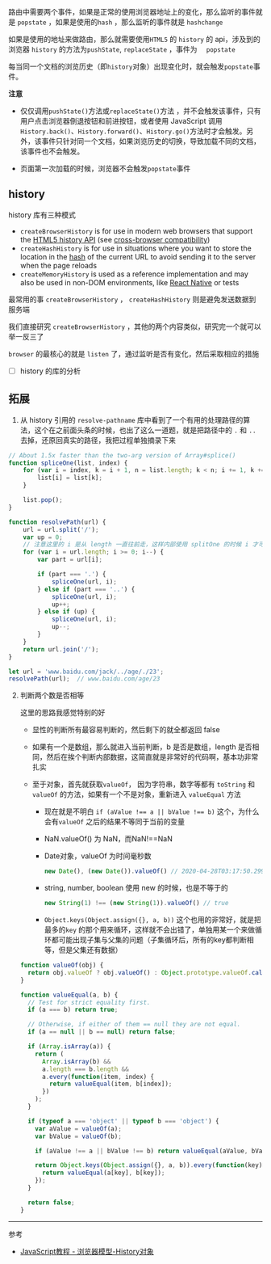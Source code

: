 路由中需要两个事件，如果是正常的使用浏览器地址上的变化，那么监听的事件就是 `popstate` ，如果是使用的`hash` ，那么监听的事件就是 `hashchange` 

如果是使用的地址来做路由，那么就需要使用`HTML5` 的 `history`  的 api，涉及到的浏览器 `history` 的方法为`pushState`, `replaceState`  ，事件为 `  popstate` 

每当同一个文档的浏览历史（即`history`对象）出现变化时，就会触发`popstate`事件。

**注意** 

- 仅仅调用`pushState()`方法或`replaceState()`方法 ，并不会触发该事件，只有用户点击浏览器倒退按钮和前进按钮，或者使用 JavaScript 调用`History.back()`、`History.forward()`、`History.go()`方法时才会触发。另外，该事件只针对同一个文档，如果浏览历史的切换，导致加载不同的文档，该事件也不会触发。

- 页面第一次加载的时候，浏览器不会触发`popstate`事件



## history

history 库有三种模式

- `createBrowserHistory` is for use in modern web browsers that support the [HTML5 history API](http://diveintohtml5.info/history.html) (see [cross-browser compatibility](http://caniuse.com/#feat=history))
- `createHashHistory` is for use in situations where you want to store the location in the [hash](https://developer.mozilla.org/en-US/docs/Web/API/HTMLHyperlinkElementUtils/hash) of the current URL to avoid sending it to the server when the page reloads
- `createMemoryHistory` is used as a reference implementation and may also be used in non-DOM environments, like [React Native](https://facebook.github.io/react-native/) or tests

最常用的事 `createBrowserHistory` ， `createHashHistory` 则是避免发送数据到服务端

我们直接研究 `createBrowserHistory` ，其他的两个内容类似，研究完一个就可以举一反三了

`browser` 的最核心的就是 `listen` 了，通过监听是否有变化，然后采取相应的措施





- [ ] history 的库的分析



## 拓展

1. 从 history  引用的 `resolve-pathname` 库中看到了一个有用的处理路径的算法，这个在之前面头条的时候，也出了这么一道题，就是把路径中的 `.`  和 `..` 去掉，还原回真实的路径，我把过程单独摘录下来

```js
// About 1.5x faster than the two-arg version of Array#splice()
function spliceOne(list, index) {
    for (var i = index, k = i + 1, n = list.length; k < n; i += 1, k += 1) {
        list[i] = list[k];
    }

    list.pop();
}

function resolvePath(url) {
    url = url.split('/');
    var up = 0;
    // 注意这里的 i 是从 length 一直往前走，这样内部使用 splitOne 的时候 i 才可以一直不用动
    for (var i = url.length; i >= 0; i--) {
        var part = url[i];

        if (part === '.') {
            spliceOne(url, i);
        } else if (part === '..') {
            spliceOne(url, i);
            up++;
        } else if (up) {
            spliceOne(url, i);
            up--;
        }
    }
    return url.join('/');
}

let url = 'www.baidu.com/jack/../age/./23';
resolvePath(url);  // www.baidu.com/age/23

```

2. 判断两个数是否相等

   这里的思路我感觉特别的好

   - 显性的判断所有最容易判断的，然后剩下的就全都返回 false 
   - 如果有一个是数组，那么就进入当前判断，b 是否是数组，length 是否相同，然后在挨个判断内部数据，这简直就是非常好的代码啊，基本功非常扎实

   - 至于对象，首先就获取`valueOf`， 因为字符串，数字等都有 `toString` 和`valueOf` 的方法，如果有一个不是对象，重新进入 `valueEqual` 方法

     -   现在就是不明白 `if (aValue !== a || bValue !== b)` 这个，为什么会有`valueOf` 之后的结果不等同于当前的变量

       - NaN.valueOf() 为 NaN，而NaN!==NaN

       - Date对象，valueOf 为时间毫秒数

         ```js
         new Date(), (new Date()).valueOf() // 2020-04-28T03:17:50.299Z 1588043870299
         ```

       - string, number, boolean 使用 new 的时候，也是不等于的

         ```js
         new String(1) !== (new String(1)).valueOf() // true
         ```

     - `Object.keys(Object.assign({}, a, b))` 这个也用的非常好，就是把最多的`key` 的那个用来循环，这样就不会出错了，单独用某一个来做循环都可能出现子集与父集的问题（子集循环后，所有的key都判断相等，但是父集还有数据）

   ```js
   function valueOf(obj) {
     return obj.valueOf ? obj.valueOf() : Object.prototype.valueOf.call(obj);
   }
   
   function valueEqual(a, b) {
     // Test for strict equality first.
     if (a === b) return true;
   
     // Otherwise, if either of them == null they are not equal.
     if (a == null || b == null) return false;
   
     if (Array.isArray(a)) {
       return (
         Array.isArray(b) &&
         a.length === b.length &&
         a.every(function(item, index) {
           return valueEqual(item, b[index]);
         })
       );
     }
   
     if (typeof a === 'object' || typeof b === 'object') {
       var aValue = valueOf(a);
       var bValue = valueOf(b);
   
       if (aValue !== a || bValue !== b) return valueEqual(aValue, bValue);
   
       return Object.keys(Object.assign({}, a, b)).every(function(key) {
         return valueEqual(a[key], b[key]);
       });
     }
   
     return false;
   }
   ```

---

参考 

- [JavaScript教程 - 浏览器模型-History对象](https://wangdoc.com/javascript/bom/history.html)

